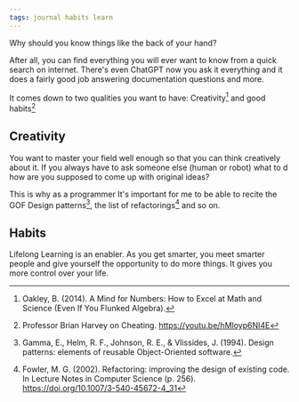```yaml
---
tags: journal habits learn
---
```


Why should you know things like the back of your hand?

After all, you can find everything you will ever want to know from a
quick search on internet. There's even ChatGPT now you ask it
everything and it does a fairly good job answering documentation
questions and more.

It comes down to two qualities you want to have:
Creativity[^2] and good habits[^1]

## Creativity

You want to master your field well enough so that you can think
creatively about it. If you always have to ask someone else (human or
robot) ­what to d how are you supposed to come up with original ideas?

This is why as a programmer It's important for me to be able to recite
the GOF Design patterns[^3], the list of refactorings[^4] and so on.

## Habits

Lifelong Learning is an enabler. As you get smarter, you meet smarter
people and give yourself the opportunity to do more things.
It gives you more control over your life.

[^1]: Professor Brian Harvey on Cheating. https://youtu.be/hMloyp6NI4E

[^2]: Oakley, B. (2014). A Mind for Numbers: How to Excel at Math and Science (Even If You Flunked Algebra).

[^3]: Gamma, E., Helm, R. F., Johnson, R. E., & Vlissides, J. (1994). Design patterns: elements of reusable Object-Oriented software.

[^4]: Fowler, M. G. (2002). Refactoring: improving the design of existing code. In Lecture Notes in Computer Science (p. 256). https://doi.org/10.1007/3-540-45672-4_31
